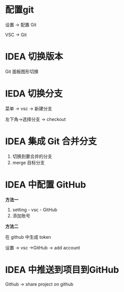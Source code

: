 # 配置git

设置 -> 配置 Git

VSC -> Git

# IDEA 切换版本

Git 面板图形切换

# IEDA 切换分支

菜单 -> vsc -> 新建分支

左下角->选择分支 -> checkout

# IDEA 集成 Git 合并分支

1. 切换到要合并的分支
2. merge 目标分支

# IDEA 中配置 GitHub

**方法一**

1. setting - vsc - GitHub
2. 添加账号

**方法二**

在 github 中生成 token

设置 ->  vsc ->GitHub -> add account

# IDEA 中推送到项目到GitHub

Github -> share project on github